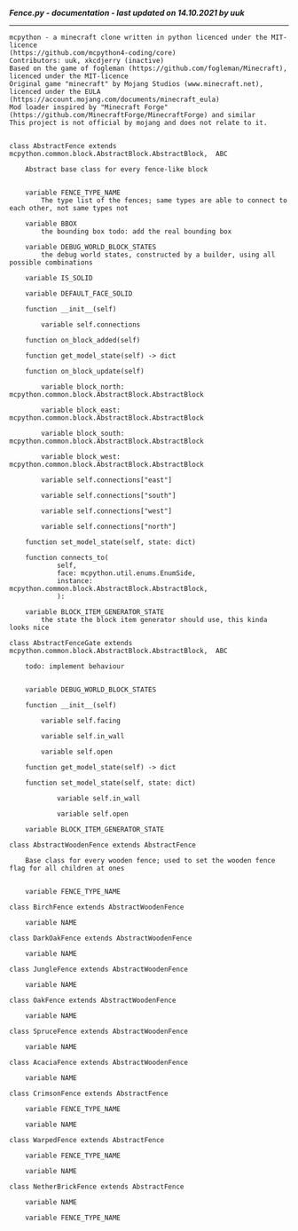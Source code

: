***Fence.py - documentation - last updated on 14.10.2021 by uuk***
___

    mcpython - a minecraft clone written in python licenced under the MIT-licence 
    (https://github.com/mcpython4-coding/core)
    Contributors: uuk, xkcdjerry (inactive)
    Based on the game of fogleman (https://github.com/fogleman/Minecraft), licenced under the MIT-licence
    Original game "minecraft" by Mojang Studios (www.minecraft.net), licenced under the EULA
    (https://account.mojang.com/documents/minecraft_eula)
    Mod loader inspired by "Minecraft Forge" (https://github.com/MinecraftForge/MinecraftForge) and similar
    This project is not official by mojang and does not relate to it.


    class AbstractFence extends mcpython.common.block.AbstractBlock.AbstractBlock,  ABC
        
        Abstract base class for every fence-like block


        variable FENCE_TYPE_NAME
            The type list of the fences; same types are able to connect to each other, not same types not

        variable BBOX
            the bounding box todo: add the real bounding box

        variable DEBUG_WORLD_BLOCK_STATES
            the debug world states, constructed by a builder, using all possible combinations

        variable IS_SOLID

        variable DEFAULT_FACE_SOLID

        function __init__(self)

            variable self.connections

        function on_block_added(self)

        function get_model_state(self) -> dict

        function on_block_update(self)

            variable block_north: mcpython.common.block.AbstractBlock.AbstractBlock

            variable block_east: mcpython.common.block.AbstractBlock.AbstractBlock

            variable block_south: mcpython.common.block.AbstractBlock.AbstractBlock

            variable block_west: mcpython.common.block.AbstractBlock.AbstractBlock

            variable self.connections["east"]

            variable self.connections["south"]

            variable self.connections["west"]

            variable self.connections["north"]

        function set_model_state(self, state: dict)

        function connects_to(
                self,
                face: mcpython.util.enums.EnumSide,
                instance: mcpython.common.block.AbstractBlock.AbstractBlock,
                ):

        variable BLOCK_ITEM_GENERATOR_STATE
            the state the block item generator should use, this kinda looks nice

    class AbstractFenceGate extends mcpython.common.block.AbstractBlock.AbstractBlock,  ABC
        
        todo: implement behaviour


        variable DEBUG_WORLD_BLOCK_STATES

        function __init__(self)

            variable self.facing

            variable self.in_wall

            variable self.open

        function get_model_state(self) -> dict

        function set_model_state(self, state: dict)

                variable self.in_wall

                variable self.open

        variable BLOCK_ITEM_GENERATOR_STATE

    class AbstractWoodenFence extends AbstractFence
        
        Base class for every wooden fence; used to set the wooden fence flag for all children at ones


        variable FENCE_TYPE_NAME

    class BirchFence extends AbstractWoodenFence

        variable NAME

    class DarkOakFence extends AbstractWoodenFence

        variable NAME

    class JungleFence extends AbstractWoodenFence

        variable NAME

    class OakFence extends AbstractWoodenFence

        variable NAME

    class SpruceFence extends AbstractWoodenFence

        variable NAME

    class AcaciaFence extends AbstractWoodenFence

        variable NAME

    class CrimsonFence extends AbstractFence

        variable FENCE_TYPE_NAME

        variable NAME

    class WarpedFence extends AbstractFence

        variable FENCE_TYPE_NAME

        variable NAME

    class NetherBrickFence extends AbstractFence

        variable NAME

        variable FENCE_TYPE_NAME